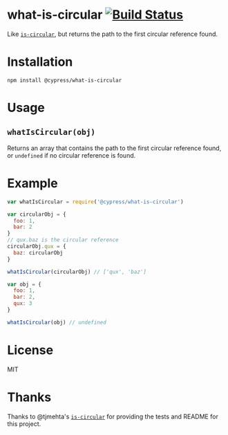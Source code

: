 # what-is-circular [![Build Status](https://travis-ci.org/cypress-io/what-is-circular.svg?branch=master)](https://travis-ci.org/cypress-io/what-is-circular)

Like [`is-circular`](https://github.com/tjmehta/is-circular/), but returns the path to the first circular reference found.

# Installation

`npm install @cypress/what-is-circular`

# Usage

## `whatIsCircular(obj)`

Returns an array that contains the path to the first circular reference found, or `undefined` if no circular reference is found.

# Example

```js
var whatIsCircular = require('@cypress/what-is-circular')

var circularObj = {
  foo: 1,
  bar: 2
}
// qux.baz is the circular reference
circularObj.qux = {
  baz: circularObj
}

whatIsCircular(circularObj) // ['qux', 'baz']

var obj = {
  foo: 1,
  bar: 2,
  qux: 3
}

whatIsCircular(obj) // undefined
```

# License
MIT

# Thanks

Thanks to @tjmehta's [`is-circular`](https://github.com/tjmehta/is-circular/) for providing the tests and README for this project.
